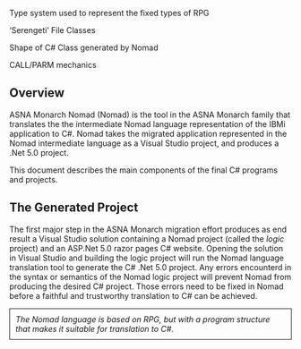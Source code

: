 Type system used to represent the fixed types of RPG

‘Serengeti’ File Classes

Shape of C# Class generated by Nomad

CALL/PARM mechanics


## Overview

ASNA Monarch Nomad (Nomad) is the tool in the ASNA Monarch family that translates the the intermediate Nomad language representation of the IBMi application to C#. Nomad takes the migrated application represented in the Nomad intermediate language as a Visual Studio project, and produces a .Net 5.0 project.

This document describes the main components of the final C# programs and projects.

## The Generated Project
The first major step in the ASNA Monarch migration effort produces as end result a Visual Studio solution containing a Nomad project (called the *logic* project) and an ASP.Net 5.0 razor pages C# website. Opening the solution in Visual Studio and building the logic project will run the Nomad language translation tool to generate the C# .Net 5.0 project. Any errors encounterd in the syntax or semantics of the Nomad logic project will prevent Nomad from producing the desired C# project. Those errors need to be fixed in Nomad before a faithful and trustworthy translation to C# can be achieved.

<p style="padding: 10px; border: 1px solid;">
<em>
The Nomad language is based on RPG, but with a program structure that makes it suitable for translation to C#.
</em>
</p>


